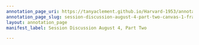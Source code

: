 ```yaml
---
annotation_page_uri: https://tanyaclement.github.io/Harvard-1953/annotations/session-discussion-august-4-part-two-canvas-1-frank-o-connor.json
annotation_page_slug: session-discussion-august-4-part-two-canvas-1-frank-o-connor
layout: annotation_page
manifest_label: Session Discussion August 4, Part Two

---
```

